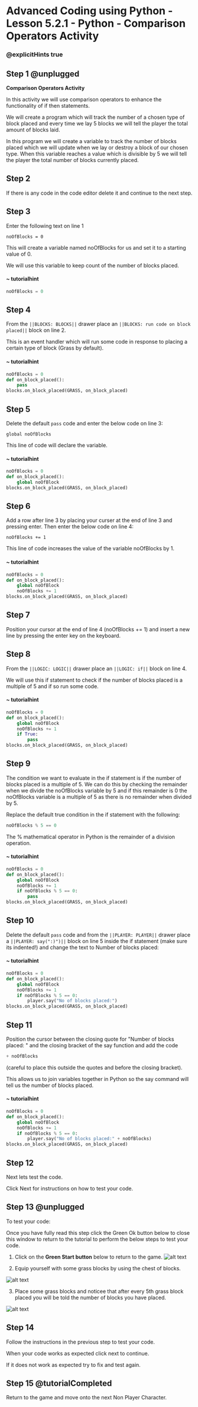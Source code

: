 # Advanced Coding using Python - Lesson 5.2.1 - Python - Comparison Operators Activity

### @explicitHints true

## Step 1 @unplugged
**Comparison Operators Activity**

In this activity we will use comparison operators to enhance the functionality of if then statements.

We will create a program which will track the number of a chosen type of block placed and every time we lay 5 blocks we will tell the player the total amount of blocks laid.

In this program we will create a variable to track the number of blocks placed which we will update when we lay or destroy a block of our chosen type. When this variable reaches a value which is divisible by 5 we will tell the player the total number of blocks currently placed.

## Step 2
If there is any code in the code editor delete it and continue to the next step. 

## Step 3 
Enter the following text on line 1
```
noOfBlocks = 0
```
This will create a variable named noOfBlocks for us and set it to a starting value of 0.

We will use this variable to keep count of the number of blocks placed.
#### ~ tutorialhint
```python
noOfBlocks = 0
```

## Step 4 
From the ``||BLOCKS: BLOCKS||`` drawer place an ``||BLOCKS: run code on block placed||`` block on line 2.

This is an event handler which will run some code in response to placing a certain type of block (Grass by default).

#### ~ tutorialhint
```python
noOfBlocks = 0
def on_block_placed():
    pass
blocks.on_block_placed(GRASS, on_block_placed)
```
## Step 5
Delete the default `pass` code and enter the below code on line 3:
```
global noOfBlocks
```
This line of code will declare the variable.

#### ~ tutorialhint
```python
noOfBlocks = 0
def on_block_placed():
    global noOfBlock
blocks.on_block_placed(GRASS, on_block_placed)
```

## Step 6
Add a row after line 3 by placing your curser at the end of line 3 and pressing enter.  Then enter the below code on line 4:
```
noOfBlocks += 1
```
This line of code increases the value of the variable noOfBlocks by 1.

#### ~ tutorialhint
```python
noOfBlocks = 0
def on_block_placed():
    global noOfBlock
    noOfBlocks += 1
blocks.on_block_placed(GRASS, on_block_placed)
```

## Step 7
Position your cursor at the end of line 4 (noOfBlocks += 1) and insert a new line by pressing the enter key on the keyboard.

## Step 8
From the ``||LOGIC: LOGIC||`` drawer place an ``||LOGIC: if||`` block on line 4.

We will use this if statement to check if the number of blocks placed is a multiple of 5 and if so run some code.
#### ~ tutorialhint
```python
noOfBlocks = 0
def on_block_placed():
    global noOfBlock
    noOfBlocks += 1
    if True:
        pass
blocks.on_block_placed(GRASS, on_block_placed)
```
## Step 9
The condition we want to evaluate in the if statement is if the number of blocks placed is a multiple of 5. 
We can do this by checking the remainder when we divide the noOfBlocks variable by 5 and if this remainder is 0 the noOfBlocks variable is a multiple of 5 as there is no remainder when divided by 5.

Replace the default true condition in the if statement with the following:
```python
noOfBlocks % 5 == 0
```
The % mathematical operator in Python is the remainder of a division operation.
#### ~ tutorialhint
```python
noOfBlocks = 0
def on_block_placed():
    global noOfBlock
    noOfBlocks += 1
    if noOfBlocks % 5 == 0:
        pass
blocks.on_block_placed(GRASS, on_block_placed)
```

## Step 10
Delete the default `pass` code and from the ``||PLAYER: PLAYER||`` drawer place a ``||PLAYER: say(":)")||``  block on line 5 inside the if statement (make sure its indented!) and change the text to Number of blocks placed:
#### ~ tutorialhint
```python
noOfBlocks = 0
def on_block_placed():
    global noOfBlock
    noOfBlocks += 1
    if noOfBlocks % 5 == 0:
        player.say("No of blocks placed:")
blocks.on_block_placed(GRASS, on_block_placed)
```
## Step 11
Position the cursor between the closing quote for "Number of blocks placed: " and the closing bracket of the say function and add the code
```python
+ noOfBlocks 
 ```
(careful to place this outside the quotes and before the closing bracket).

This allows us to join variables together in Python so the say command will tell us the number of blocks placed.
#### ~ tutorialhint
```python
noOfBlocks = 0
def on_block_placed():
    global noOfBlock
    noOfBlocks += 1
    if noOfBlocks % 5 == 0:
        player.say("No of blocks placed:" + noOfBlocks)
blocks.on_block_placed(GRASS, on_block_placed)
```
## Step 12
Next lets test the code.

Click Next for instructions on how to test your code.

## Step 13 @unplugged
To test your code:

Once you have fully read this step click the Green Ok button below to close this window to return to the tutorial to perform the below steps to test your code.

1. Click on the **Green Start button** below to return to the game.
![alt text](https://advancedpyv3.codingcredentials.com/Lesson3/3.2.1/images/1.jpg?raw=true "Start")

2. Equip yourself with some grass blocks by using the chest of blocks. 

![alt text](https://advancedpyv3.codingcredentials.com/Lesson5/5.2.1/images/1.jpg?raw=true "Test")

3. Place some grass blocks and noticee that after every 5th grass block placed you will be told the number of blocks you have placed.

![alt text](https://advancedpyv3.codingcredentials.com/Lesson5/5.2.1/images/2.jpg?raw=true "Test")

## Step 14
Follow the instructions in the previous step to test your code.

When your code works as expected click next to continue.

If it does not work as expected try to fix and test again.

## Step 15 @tutorialCompleted
Return to the game and move onto the next Non Player Character.